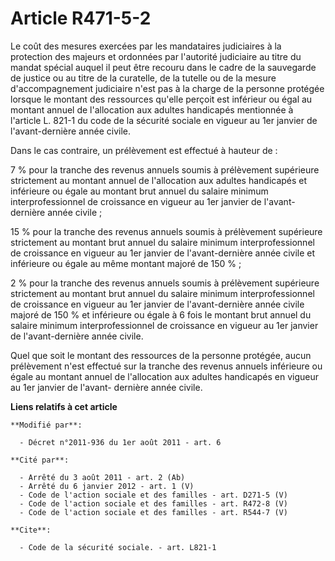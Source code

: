 # Article R471-5-2

Le coût des mesures exercées par les mandataires judiciaires à la protection des majeurs et ordonnées par l'autorité
judiciaire au titre du mandat spécial auquel il peut être recouru dans le cadre de la sauvegarde de justice ou au titre de la
curatelle, de la tutelle ou de la mesure d'accompagnement judiciaire n'est pas à la charge de la personne protégée lorsque le
montant des ressources qu'elle perçoit est inférieur ou égal au montant annuel de l'allocation aux adultes handicapés
mentionnée à l'article L. 821-1 du code de la sécurité sociale en vigueur au 1er janvier de l'avant-dernière année civile. 

Dans le cas contraire, un prélèvement est effectué à hauteur de : 

7 % pour la tranche des revenus annuels soumis à prélèvement supérieure strictement au montant annuel de l'allocation aux
adultes handicapés et inférieure ou égale au montant brut annuel du salaire minimum interprofessionnel de croissance en
vigueur au 1er janvier de l'avant-dernière année civile ; 

15 % pour la tranche des revenus annuels soumis à prélèvement supérieure strictement au montant brut annuel du salaire
minimum interprofessionnel de croissance en vigueur au 1er janvier de l'avant-dernière année civile et inférieure ou égale au
même montant majoré de 150 % ; 

2 % pour la tranche des revenus annuels soumis à prélèvement supérieure strictement au montant brut annuel du salaire minimum
interprofessionnel de croissance en vigueur au 1er janvier de l'avant-dernière année civile majoré de 150 % et inférieure ou
égale à 6 fois le montant brut annuel du salaire minimum interprofessionnel de croissance en vigueur au 1er janvier de
l'avant-dernière année civile. 

Quel que soit le montant des ressources de la personne protégée, aucun prélèvement n'est effectué sur la tranche des revenus
annuels inférieure ou égale au montant annuel de l'allocation aux adultes handicapés en vigueur au 1er janvier de l'avant-
dernière année civile.

**Liens relatifs à cet article**

	**Modifié par**:

	  - Décret n°2011-936 du 1er août 2011 - art. 6

	**Cité par**:

	  - Arrêté du 3 août 2011 - art. 2 (Ab)
	  - Arrêté du 6 janvier 2012 - art. 1 (V)
	  - Code de l'action sociale et des familles - art. D271-5 (V)
	  - Code de l'action sociale et des familles - art. R472-8 (V)
	  - Code de l'action sociale et des familles - art. R544-7 (V)

	**Cite**:

	  - Code de la sécurité sociale. - art. L821-1
